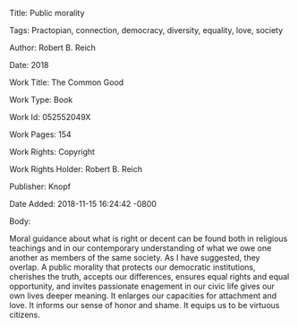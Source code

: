 Title:  Public morality

Tags:   Practopian, connection, democracy, diversity, equality, love, society

Author: Robert B. Reich

Date:   2018

Work Title: The Common Good

Work Type: Book

Work Id: 052552049X

Work Pages: 154

Work Rights: Copyright

Work Rights Holder: Robert B. Reich

Publisher: Knopf

Date Added: 2018-11-15 16:24:42 -0800

Body: 

Moral guidance about what is right or decent can be found both in religious teachings and in our contemporary understanding of what we owe one another as members of the same society. As I have suggested, they overlap. A public morality that protects our democratic institutions, cherishes the truth, accepts our differences, ensures equal rights and equal opportunity, and invites passionate enagement in our civic life gives our own lives deeper meaning. It enlarges our capacities for attachment and love. It informs our sense of honor and shame. It equips us to be virtuous citizens. 


